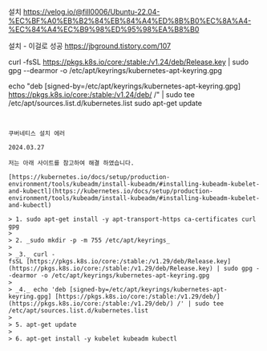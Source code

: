 


설치 https://velog.io/@fill0006/Ubuntu-22.04-%EC%BF%A0%EB%B2%84%EB%84%A4%ED%8B%B0%EC%8A%A4-%EC%84%A4%EC%B9%98%ED%95%98%EA%B8%B0

설치 - 이걸로 성공
https://jbground.tistory.com/107


curl -fsSL https://pkgs.k8s.io/core:/stable:/v1.24/deb/Release.key | sudo gpg --dearmor -o /etc/apt/keyrings/kubernetes-apt-keyring.gpg 

echo "deb [signed-by=/etc/apt/keyrings/kubernetes-apt-keyring.gpg] https://pkgs.k8s.io/core:/stable:/v1.24/deb/ /" | sudo tee /etc/apt/sources.list.d/kubernetes.list sudo apt-get update



```


쿠버네티스 설치 에러
  
2024.03.27

저는 아래 사이트를 참고하여 해결 하였습니다.

[https://kubernetes.io/docs/setup/production-environment/tools/kubeadm/install-kubeadm/#installing-kubeadm-kubelet-and-kubectl](https://kubernetes.io/docs/setup/production-environment/tools/kubeadm/install-kubeadm/#installing-kubeadm-kubelet-and-kubectl)

> 1. sudo apt-get install -y apt-transport-https ca-certificates curl gpg
> 
> 2. _sudo mkdir -p -m 755 /etc/apt/keyrings_
> 
> _3._ curl -fsSL [https://pkgs.k8s.io/core:/stable:/v1.29/deb/Release.key](https://pkgs.k8s.io/core:/stable:/v1.29/deb/Release.key) | sudo gpg --dearmor -o /etc/apt/keyrings/kubernetes-apt-keyring.gpg
> 
> _4._ echo 'deb [signed-by=/etc/apt/keyrings/kubernetes-apt-keyring.gpg] [https://pkgs.k8s.io/core:/stable:/v1.29/deb/](https://pkgs.k8s.io/core:/stable:/v1.29/deb/) /' | sudo tee /etc/apt/sources.list.d/kubernetes.list
> 
> 5. apt-get update
> 
> 6. apt-get install -y kubelet kubeadm kubectl
